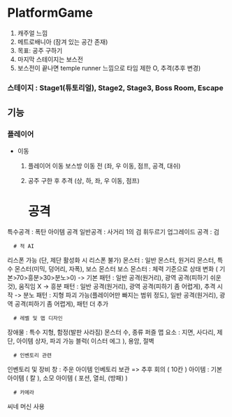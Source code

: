 # PlatformGame
1. 캐주얼 느낌
2. 메트로배니아 (잠겨 있는 공간 존재)
3. 목표: 공주 구하기
4. 마지막 스테이지는 보스전
5. 보스전이 끝나면 temple runner 느낌으로 타임 제한 O, 추격(추후 변경)

### 스테이지 : Stage1(튜토리얼), Stage2, Stage3, Boss Room, Escape

## 기능

### 플레이어
 - 이동
   1. 플레이어 이동 보스방 이동 전 (좌, 우 이동, 점프, 공격, 대쉬)
   2. 공주 구한 후 추격 (상, 하, 좌, 우 이동, 점프)
      
      # 공격
특수공격 : 폭탄 아이템 공격
일반공격 : 사거리 1의 검 휘두르기
업그레이드 공격 : 검

      # 적 AI
리스폰 가능 (단, 제단 활성화 시 리스폰 불가)
몬스터 : 일반 몬스터, 원거리 몬스터, 특수 몬스터(미믹, 덩어리, 자폭), 보스 몬스터
보스 몬스터 : 체력 기준으로 상태 변화 ( 기본>70>흥분>30>분노>0)
-> 기본 패턴 : 일반 공격(원거리), 광역 공격(피하기 쉬운 것), 움직임 X
-> 흥분 패턴 : 일반 공격(원거리), 광역 공격(피하기 좀 어렵게), 추격 시작
-> 분노 패턴 : 지형 파괴 가능(플레이어만 빠지는 범위 정도), 
	           일반 공격(원거리), 광역 공격(피하기 좀 어렵게), 패턴 더 추가

      # 레벨 및 맵 디자인
장애물 : 특수 지형, 함정(발판 사라짐)
몬스터 수, 종류
퍼즐
맵 요소 : 지면, 사다리, 제단, 아이템 상자, 파괴 가능 블럭( 이스터 에그 ), 용암, 절벽

      # 인벤토리 관련
인벤토리 및 장비 창 : 주운 아이템 인베토리 보관 => 추후 회의 ( 10칸 )
아이템 : 기본 아이템 ( 칼 ), 소모 아이템 ( 포션, 열쇠, (방패) )

      # 카메라
씨네 머신 사용
